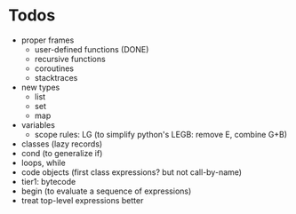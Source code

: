 # Todos

* proper frames
  - user-defined functions (DONE)
  - recursive functions
  - coroutines
  - stacktraces
* new types
  - list
  - set
  - map
* variables
  - scope rules: LG (to simplify python's LEGB: remove E, combine G+B)
* classes (lazy records)
* cond (to generalize if)
* loops, while
* code objects (first class expressions? but not call-by-name)
* tier1: bytecode
* begin (to evaluate a sequence of expressions)
* treat top-level expressions better

